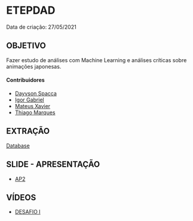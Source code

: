 # ETEPDAD
Data de criação: 27/05/2021


## OBJETIVO
Fazer estudo de análises com Machine Learning e análises críticas sobre animações japonesas.

#### Contribuidores

- [Dayvson Spacca](https://github.com/dayvsonspacca)
- [Igor Gabriel](https://github.com/IgorLekal)
- [Mateus Xavier](https://github.com/sauMte)
- [Thiago Marques](https://github.com/thiamarr)

## EXTRAÇÃO 
[Database](https://www.kaggle.com/hernan4444/anime-recommendation-database-2020?select=anime.csv)

## SLIDE - APRESENTAÇÃO
- [AP2](https://www.canva.com/design/DAEfnByomaY/Bq07HGawyZb1GjJx_fdtLg/view?utm_content=DAEfnByomaY&utm_campaign=designshare&utm_medium=link&utm_source=publishsharelink)

## VÍDEOS 
- [DESAFIO I](https://www.youtube.com/watch?v=_l01dPG2qHk&ab_channel=MateusXavier) 
